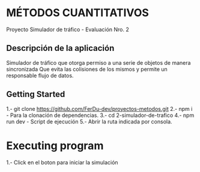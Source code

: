 # MÉTODOS CUANTITATIVOS

Proyecto Simulador de tráfico - Evaluación Nro. 2 

## Descripción de la aplicación

Simulador de tráfico que otorga permiso a una serie de objetos de manera sincronizada
Que evita las colisiones de los mismos y permite un responsable flujo de datos.

## Getting Started

1.- git clone https://github.com/FerDu-dev/proyectos-metodos.git
2.- npm i - Para la clonación de dependencias.
3.- cd 2-simulador-de-trafico
4.- npm run dev - Script de ejecución
5.- Abrir la ruta indicada por consola.
# Executing program

1.- Click en el boton para iniciar la simulación




